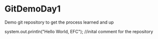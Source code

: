 # GitDemoDay1
Demo git repository to get the process learned and up 

system.out.println("Hello World, EFC");
//inital comment for the repository 
